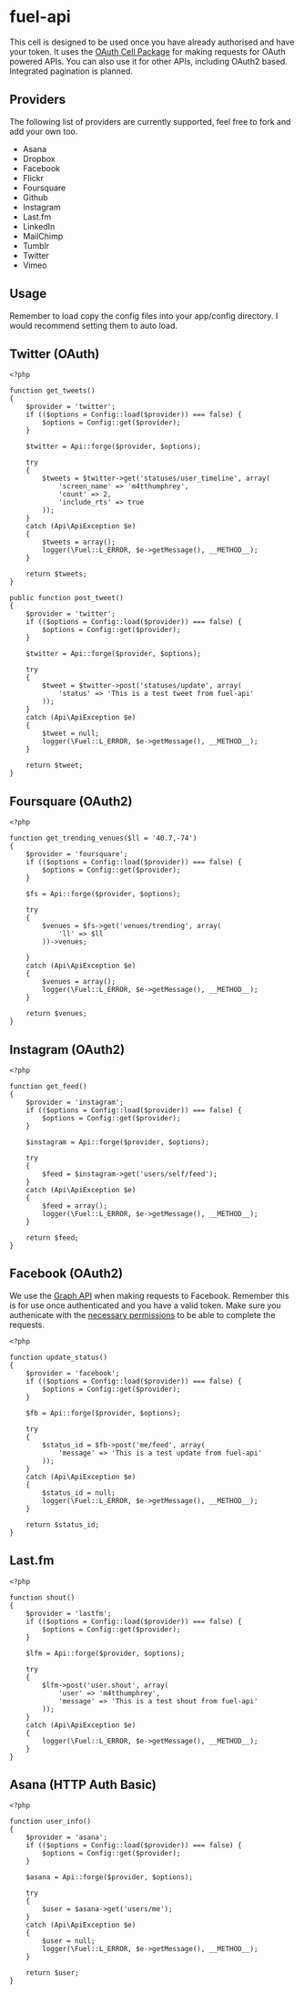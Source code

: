fuel-api
========

This cell is designed to be used once you have already authorised and have your token. It uses the [OAuth Cell Package](https://github.com/fuel-packages/fuel-oauth) for making requests for OAuth powered APIs. You can also use it for other APIs, including OAuth2 based. Integrated pagination is planned.

Providers
---------

The following list of providers are currently supported, feel free to fork and add your own too.

* Asana
* Dropbox
* Facebook
* Flickr
* Foursquare
* Github
* Instagram
* Last.fm
* LinkedIn
* MailChimp
* Tumblr
* Twitter
* Vimeo

Usage
-----

Remember to load copy the config files into your app/config directory. I would recommend setting them to auto load.

Twitter (OAuth)
---------------

	<?php

	function get_tweets()
	{
		$provider = 'twitter';
		if (($options = Config::load($provider)) === false) {
			$options = Config::get($provider);
		}

		$twitter = Api::forge($provider, $options);

		try
		{
			$tweets = $twitter->get('statuses/user_timeline', array(
				'screen_name' => 'm4tthumphrey',
				'count' => 2,
				'include_rts' => true
			));
		}
		catch (Api\ApiException $e)
		{
			$tweets = array();
			logger(\Fuel::L_ERROR, $e->getMessage(), __METHOD__);
		}

		return $tweets;
	}

	public function post_tweet()
	{
		$provider = 'twitter';
		if (($options = Config::load($provider)) === false) {
			$options = Config::get($provider);
		}

		$twitter = Api::forge($provider, $options);

		try
		{
			$tweet = $twitter->post('statuses/update', array(
				'status' => 'This is a test tweet from fuel-api'
			));
		}
		catch (Api\ApiException $e)
		{
			$tweet = null;
			logger(\Fuel::L_ERROR, $e->getMessage(), __METHOD__);
		}

		return $tweet;
	}

Foursquare (OAuth2)
-------------------

	<?php

	function get_trending_venues($ll = '40.7,-74')
	{
		$provider = 'foursquare';
		if (($options = Config::load($provider)) === false) {
			$options = Config::get($provider);
		}

		$fs = Api::forge($provider, $options);

		try
		{
			$venues = $fs->get('venues/trending', array(
				'll' => $ll
			))->venues;

		}
		catch (Api\ApiException $e)
		{
			$venues = array();
			logger(\Fuel::L_ERROR, $e->getMessage(), __METHOD__);
		}

		return $venues;
	}

Instagram (OAuth2)
------------------

	<?php

	function get_feed()
	{
		$provider = 'instagram';
		if (($options = Config::load($provider)) === false) {
			$options = Config::get($provider);
		}

		$instagram = Api::forge($provider, $options);

		try
		{
			$feed = $instagram->get('users/self/feed');
		}
		catch (Api\ApiException $e)
		{
			$feed = array();
			logger(\Fuel::L_ERROR, $e->getMessage(), __METHOD__);
		}

		return $feed;
	}

Facebook (OAuth2)
-----------------

We use the [Graph API](http://developers.facebook.com/docs/reference/api/) when making requests to Facebook. Remember this is for use once authenticated and you have a valid token. Make sure you authenicate with the [necessary permissions](http://developers.facebook.com/docs/authentication/permissions/) to be able to complete the requests.

	<?php

	function update_status()
	{
		$provider = 'facebook';
		if (($options = Config::load($provider)) === false) {
			$options = Config::get($provider);
		}

		$fb = Api::forge($provider, $options);

		try
		{
			$status_id = $fb->post('me/feed', array(
				'message' => 'This is a test update from fuel-api'
			));
		}
		catch (Api\ApiException $e)
		{
			$status_id = null;
			logger(\Fuel::L_ERROR, $e->getMessage(), __METHOD__);
		}

		return $status_id;
	}

Last.fm
-------

	<?php

	function shout()
	{
		$provider = 'lastfm';
		if (($options = Config::load($provider)) === false) {
			$options = Config::get($provider);
		}

		$lfm = Api::forge($provider, $options);

		try
		{
			$lfm->post('user.shout', array(
				'user' => 'm4tthumphrey',
				'message' => 'This is a test shout from fuel-api'
			));
		}
		catch (Api\ApiException $e)
		{
			logger(\Fuel::L_ERROR, $e->getMessage(), __METHOD__);
		}
	}

Asana (HTTP Auth Basic)
-----------------------

	<?php

	function user_info()
	{
		$provider = 'asana';
		if (($options = Config::load($provider)) === false) {
			$options = Config::get($provider);
		}

		$asana = Api::forge($provider, $options);

		try
		{
			$user = $asana->get('users/me');
		}
		catch (Api\ApiException $e)
		{
			$user = null;
			logger(\Fuel::L_ERROR, $e->getMessage(), __METHOD__);
		}

		return $user;
	}
